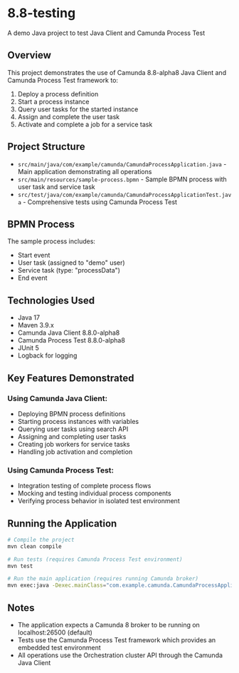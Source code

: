 # 8.8-testing
A demo Java project to test Java Client and Camunda Process Test

## Overview

This project demonstrates the use of Camunda 8.8-alpha8 Java Client and Camunda Process Test framework to:

1. Deploy a process definition
2. Start a process instance
3. Query user tasks for the started instance
4. Assign and complete the user task
5. Activate and complete a job for a service task

## Project Structure

- `src/main/java/com/example/camunda/CamundaProcessApplication.java` - Main application demonstrating all operations
- `src/main/resources/sample-process.bpmn` - Sample BPMN process with user task and service task
- `src/test/java/com/example/camunda/CamundaProcessApplicationTest.java` - Comprehensive tests using Camunda Process Test

## BPMN Process

The sample process includes:
- Start event
- User task (assigned to "demo" user)
- Service task (type: "processData")
- End event

## Technologies Used

- Java 17
- Maven 3.9.x
- Camunda Java Client 8.8.0-alpha8
- Camunda Process Test 8.8.0-alpha8
- JUnit 5
- Logback for logging

## Key Features Demonstrated

### Using Camunda Java Client:
- Deploying BPMN process definitions
- Starting process instances with variables
- Querying user tasks using search API
- Assigning and completing user tasks
- Creating job workers for service tasks
- Handling job activation and completion

### Using Camunda Process Test:
- Integration testing of complete process flows
- Mocking and testing individual process components
- Verifying process behavior in isolated test environment

## Running the Application

```bash
# Compile the project
mvn clean compile

# Run tests (requires Camunda Process Test environment)
mvn test

# Run the main application (requires running Camunda broker)
mvn exec:java -Dexec.mainClass="com.example.camunda.CamundaProcessApplication"
```

## Notes

- The application expects a Camunda 8 broker to be running on localhost:26500 (default)
- Tests use the Camunda Process Test framework which provides an embedded test environment
- All operations use the Orchestration cluster API through the Camunda Java Client
